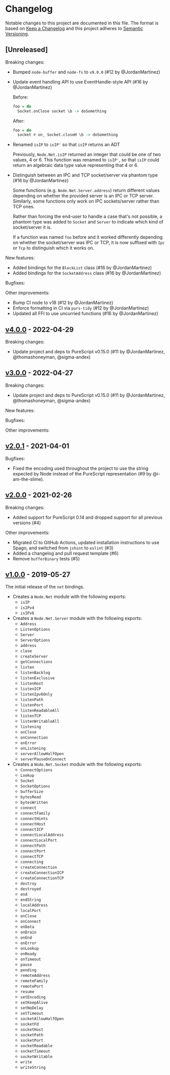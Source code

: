 # Changelog

Notable changes to this project are documented in this file. The format is based on [Keep a Changelog](https://keepachangelog.com/en/1.0.0/) and this project adheres to [Semantic Versioning](https://semver.org/spec/v2.0.0.html).

## [Unreleased]

Breaking changes:
- Bumped `node-buffer` and `node-fs` to `v9.0.0` (#12 by @JordanMartinez)
- Update event handling API to use EventHandle-style API (#16 by @JordanMartinez)

  Before:
  ```purs
  foo = do
    Socket.onClose socket \b -> doSomething
  ```

  After:
  ```purs
  foo = do
    socket # on_ Socket.closeH \b -> doSomething
  ```
- Renamed `isIP` to `isIP'` so that `isIP` returns an ADT

  Previously, `Node.Net.isIP` returned an integer that could be one of two values,
  4 or 6. This function was renamed to `isIP'`, so that `isIP` could return
  an algebraic data type value representing that 4 or 6.
- Distinguish between an IPC and TCP socket/server via phantom type (#16 by @JordanMartinez)

  Some functions (e.g. `Node.Net.Server.address`) return different values depending on whether
  the provided server is an IPC or TCP server. Similarly, some functions
  only work on IPC sockets/server rather than TCP ones.
  
  Rather than forcing the end-user to handle a case that's not possible,
  a phantom type was added to `Socket` and `Server` to indicate which 
  kind of socket/server it is.

  If a function was named `foo` before and it worked differently depending on
  whether the socket/server was IPC or TCP, it is now suffixed with `Ipc` or `Tcp`
  to distinguish which it works on.

New features:
- Added bindings for the `BlockList` class (#16 by @JordanMartinez)
- Added bindings for the `SocketAddress` class (#16 by @JordanMartinez)

Bugfixes:

Other improvements:
- Bump CI node to v18 (#12 by @JordanMartinez)
- Enforce formatting in CI via `purs-tidy` (#12 by @JordanMartinez)
- Updated all FFI to use uncurried functions (#16 by @JordanMartinez)

## [v4.0.0](https://github.com/purescript-node/purescript-node-net/releases/tag/v4.0.0) - 2022-04-29

Breaking changes:
- Update project and deps to PureScript v0.15.0 (#11 by @JordanMartinez, @thomashoneyman, @sigma-andex)

## [v3.0.0](https://github.com/purescript-node/purescript-node-net/releases/tag/v3.0.0) - 2022-04-27

Breaking changes:
- Update project and deps to PureScript v0.15.0 (#11 by @JordanMartinez, @thomashoneyman, @sigma-andex)

New features:

Bugfixes:

Other improvements:

## [v2.0.1](https://github.com/purescript-node/purescript-node-net/releases/tag/v2.0.1) - 2021-04-01

Bugfixes:
  - Fixed the encoding used throughout the project to use the string expected by Node instead of the PureScript representation (#9 by @i-am-the-slime).

## [v2.0.0](https://github.com/purescript-node/purescript-node-net/releases/tag/v2.0.0) - 2021-02-26

Breaking changes:
  - Added support for PureScript 0.14 and dropped support for all previous versions (#4)

Other improvements:
  - Migrated CI to GitHub Actions, updated installation instructions to use Spago, and switched from `jshint` to `eslint` (#3)
  - Added a changelog and pull request template (#6)
  - Remove `bufferBinary` tests (#5)

## [v1.0.0](https://github.com/purescript-node/purescript-node-net/releases/tag/v1.0.0) - 2019-05-27

The initial release of the `net` bindings.

* Creates a `Node.Net` module with the following exports:
    * `isIP`
    * `isIPv4`
    * `isIPv6`
* Creates a `Node.Net.Server` module with the following exports:
    * `Address`
    * `ListenOptions`
    * `Server`
    * `ServerOptions`
    * `address`
    * `close`
    * `createServer`
    * `getConnections`
    * `listen`
    * `listenBacklog`
    * `listenExclusive`
    * `listenHost`
    * `listenICP`
    * `listenIpv6Only`
    * `listenPath`
    * `listenPort`
    * `listenReadableAll`
    * `listenTCP`
    * `listenWritableAll`
    * `listening`
    * `onClose`
    * `onConnection`
    * `onError`
    * `onListening`
    * `serverAllowHalfOpen`
    * `serverPauseOnConnect`
* Creates a `Node.Net.Socket` module with the following exports:
    * `ConnectOptions`
    * `Lookup`
    * `Socket`
    * `SocketOptions`
    * `bufferSize`
    * `bytesRead`
    * `bytesWritten`
    * `connect`
    * `connectFamily`
    * `connectHints`
    * `connectHost`
    * `connectICP`
    * `connectLocalAddress`
    * `connectLocalPort`
    * `connectPath`
    * `connectPort`
    * `connectTCP`
    * `connecting`
    * `createConnection`
    * `createConnectionICP`
    * `createConnectionTCP`
    * `destroy`
    * `destroyed`
    * `end`
    * `endString`
    * `localAddress`
    * `localPort`
    * `onClose`
    * `onConnect`
    * `onData`
    * `onDrain`
    * `onEnd`
    * `onError`
    * `onLookup`
    * `onReady`
    * `onTimeout`
    * `pause`
    * `pending`
    * `remoteAddress`
    * `remoteFamily`
    * `remotePort`
    * `resume`
    * `setEncoding`
    * `setKeepAlive`
    * `setNoDelay`
    * `setTimeout`
    * `socketAllowHalfOpen`
    * `socketFd`
    * `socketHost`
    * `socketPath`
    * `socketPort`
    * `socketReadable`
    * `socketTimeout`
    * `socketWritable`
    * `write`
    * `writeString`

